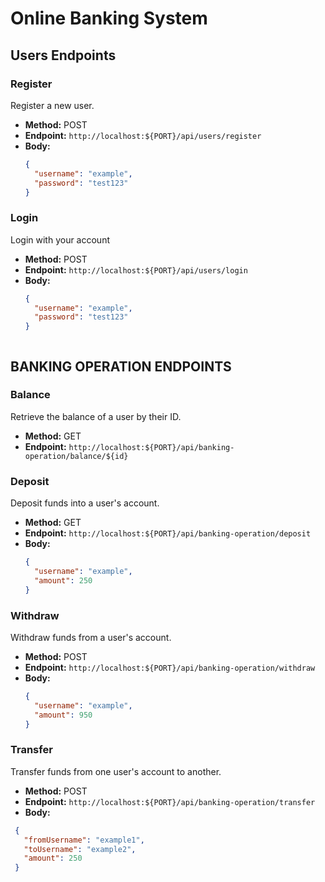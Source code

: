 # Online Banking System

## Users Endpoints

### Register
Register a new user.

- **Method:** POST
- **Endpoint:** `http://localhost:${PORT}/api/users/register`
- **Body:**
  ```json
  {
    "username": "example",
    "password": "test123"
  }


### Login
Login with your account

- **Method:** POST
- **Endpoint:** `http://localhost:${PORT}/api/users/login`
- **Body:**
  ```json
  {
    "username": "example",
    "password": "test123"
  }



## BANKING OPERATION ENDPOINTS

### Balance
Retrieve the balance of a user by their ID.

- **Method:** GET
- **Endpoint:** `http://localhost:${PORT}/api/banking-operation/balance/${id}`


### Deposit
Deposit funds into a user's account.

- **Method:** GET
- **Endpoint:** `http://localhost:${PORT}/api/banking-operation/deposit`
- **Body:**
  ```json
  {
    "username": "example",
    "amount": 250
  }


### Withdraw
Withdraw funds from a user's account.

- **Method:** POST
- **Endpoint:** `http://localhost:${PORT}/api/banking-operation/withdraw`
- **Body:**
  ```json
  {
    "username": "example",
    "amount": 950
  }


### Transfer
Transfer funds from one user's account to another.

- **Method:** POST
- **Endpoint:** `http://localhost:${PORT}/api/banking-operation/transfer`
- **Body:**
 ```json
  {
    "fromUsername": "example1",
    "toUsername": "example2",
    "amount": 250
  }
